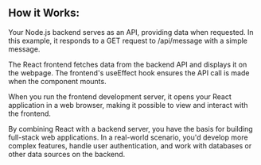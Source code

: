 ## How it Works:

Your Node.js backend serves as an API, providing data when requested. In this example, it responds to a GET request to /api/message with a simple message.

The React frontend fetches data from the backend API and displays it on the webpage. The frontend's useEffect hook ensures the API call is made when the component mounts.

When you run the frontend development server, it opens your React application in a web browser, making it possible to view and interact with the frontend.

By combining React with a backend server, you have the basis for building full-stack web applications. In a real-world scenario, you'd develop more complex features, 
handle user authentication, and work with databases or other data sources on the backend.